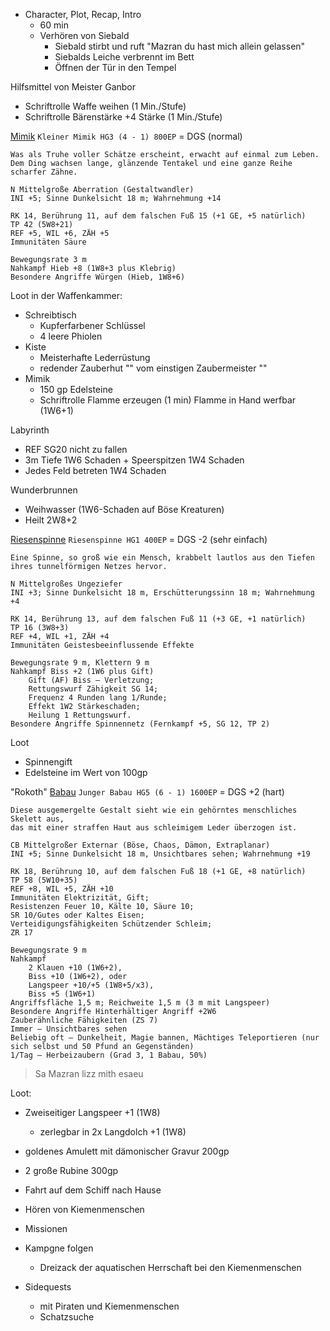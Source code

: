 - Character, Plot, Recap, Intro 
  - 60 min
  - Verhören von Siebald
      - Siebald stirbt und ruft "Mazran du hast mich allein gelassen"
      - Siebalds Leiche verbrennt im Bett
      - Öffnen der Tür in den Tempel

Hilfsmittel von Meister Ganbor
* Schriftrolle Waffe weihen (1 Min./Stufe)
* Schriftrolle Bärenstärke +4 Stärke (1 Min./Stufe)

[Mimik](http://prd.5footstep.de/Monsterhandbuch/Mimik) `Kleiner Mimik HG3 (4 - 1) 800EP` = DGS (normal)

    Was als Truhe voller Schätze erscheint, erwacht auf einmal zum Leben. 
    Dem Ding wachsen lange, glänzende Tentakel und eine ganze Reihe scharfer Zähne.
    
    N Mittelgroße Aberration (Gestaltwandler)
    INI +5; Sinne Dunkelsicht 18 m; Wahrnehmung +14
    
    RK 14, Berührung 11, auf dem falschen Fuß 15 (+1 GE, +5 natürlich)
    TP 42 (5W8+21)
    REF +5, WIL +6, ZÄH +5
    Immunitäten Säure
    
    Bewegungsrate 3 m
    Nahkampf Hieb +8 (1W8+3 plus Klebrig)
    Besondere Angriffe Würgen (Hieb, 1W8+6)

Loot in der Waffenkammer:
- Schreibtisch 
  - Kupferfarbener Schlüssel
  - 4 leere Phiolen
- Kiste
  - Meisterhafte Lederrüstung
  - redender Zauberhut "" vom einstigen Zaubermeister ""
- Mimik
  - 150 gp Edelsteine
  - Schriftrolle Flamme erzeugen (1 min) Flamme in Hand werfbar (1W6+1) 


Labyrinth
- REF SG20 nicht zu fallen
- 3m Tiefe 1W6 Schaden + Speerspitzen 1W4 Schaden
- Jedes Feld betreten 1W4 Schaden

Wunderbrunnen
- Weihwasser (1W6-Schaden auf Böse Kreaturen)
- Heilt 2W8+2

[Riesenspinne](http://prd.5footstep.de/Monsterhandbuch/Spinne) `Riesenspinne HG1 400EP` = DGS -2 (sehr einfach)

    Eine Spinne, so groß wie ein Mensch, krabbelt lautlos aus den Tiefen 
    ihres tunnelförmigen Netzes hervor.
    
    N Mittelgroßes Ungeziefer
    INI +3; Sinne Dunkelsicht 18 m, Erschütterungssinn 18 m; Wahrnehmung +4
    
    RK 14, Berührung 13, auf dem falschen Fuß 11 (+3 GE, +1 natürlich)
    TP 16 (3W8+3)
    REF +4, WIL +1, ZÄH +4
    Immunitäten Geistesbeeinflussende Effekte
    
    Bewegungsrate 9 m, Klettern 9 m
    Nahkampf Biss +2 (1W6 plus Gift)
        Gift (AF) Biss – Verletzung; 
        Rettungswurf Zähigkeit SG 14; 
        Frequenz 4 Runden lang 1/Runde; 
        Effekt 1W2 Stärkeschaden; 
        Heilung 1 Rettungswurf.
    Besondere Angriffe Spinnennetz (Fernkampf +5, SG 12, TP 2)

Loot
  - Spinnengift
  - Edelsteine im Wert von 100gp

"Rokoth" [Babau](http://prd.5footstep.de/Monsterhandbuch/Babau) `Junger Babau HG5 (6 - 1) 1600EP` = DGS +2 (hart)

    Diese ausgemergelte Gestalt sieht wie ein gehörntes menschliches Skelett aus, 
    das mit einer straffen Haut aus schleimigem Leder überzogen ist.
    
    CB Mittelgroßer Externar (Böse, Chaos, Dämon, Extraplanar)
    INI +5; Sinne Dunkelsicht 18 m, Unsichtbares sehen; Wahrnehmung +19
    
    RK 18, Berührung 10, auf dem falschen Fuß 18 (+1 GE, +8 natürlich)
    TP 58 (5W10+35) 
    REF +8, WIL +5, ZÄH +10
    Immunitäten Elektrizität, Gift; 
    Resistenzen Feuer 10, Kälte 10, Säure 10; 
    SR 10/Gutes oder Kaltes Eisen; 
    Verteidigungsfähigkeiten Schützender Schleim; 
    ZR 17
    
    Bewegungsrate 9 m
    Nahkampf 
        2 Klauen +10 (1W6+2), 
        Biss +10 (1W6+2), oder 
        Langspeer +10/+5 (1W8+5/x3), 
        Biss +5 (1W6+1)
    Angriffsfläche 1,5 m; Reichweite 1,5 m (3 m mit Langspeer)
    Besondere Angriffe Hinterhältiger Angriff +2W6
    Zauberähnliche Fähigkeiten (ZS 7) 
    Immer – Unsichtbares sehen
    Beliebig oft – Dunkelheit, Magie bannen, Mächtiges Teleportieren (nur sich selbst und 50 Pfund an Gegenständen)
    1/Tag – Herbeizaubern (Grad 3, 1 Babau, 50%)

> Sa Mazran lizz mith esaeu

Loot:
- Zweiseitiger Langspeer +1 (1W8)
  - zerlegbar in 2x Langdolch +1 (1W8)
- goldenes Amulett mit dämonischer Gravur 200gp
- 2 große Rubine 300gp

- Fahrt auf dem Schiff nach Hause
- Hören von Kiemenmenschen
- Missionen
 - Kampgne folgen
    - Dreizack der aquatischen Herrschaft bei den Kiemenmenschen
 - Sidequests 
    - mit Piraten und Kiemenmenschen
    - Schatzsuche 